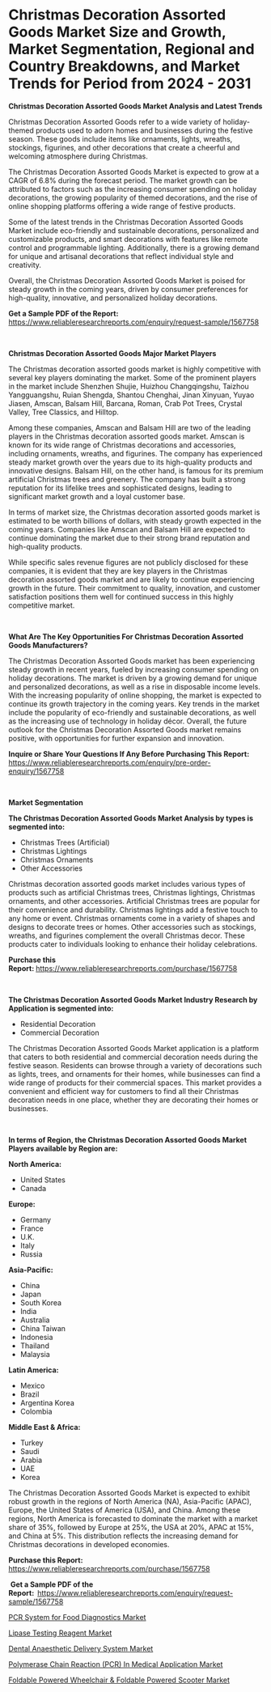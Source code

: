 <p><h1>Christmas Decoration Assorted Goods Market Size and Growth, Market Segmentation, Regional and Country Breakdowns, and Market Trends for Period from 2024 -  2031</h1></p><p><strong>Christmas Decoration Assorted Goods Market Analysis and Latest Trends</strong></p>
<p><p>Christmas Decoration Assorted Goods refer to a wide variety of holiday-themed products used to adorn homes and businesses during the festive season. These goods include items like ornaments, lights, wreaths, stockings, figurines, and other decorations that create a cheerful and welcoming atmosphere during Christmas.</p><p>The Christmas Decoration Assorted Goods Market is expected to grow at a CAGR of 6.8% during the forecast period. The market growth can be attributed to factors such as the increasing consumer spending on holiday decorations, the growing popularity of themed decorations, and the rise of online shopping platforms offering a wide range of festive products.</p><p>Some of the latest trends in the Christmas Decoration Assorted Goods Market include eco-friendly and sustainable decorations, personalized and customizable products, and smart decorations with features like remote control and programmable lighting. Additionally, there is a growing demand for unique and artisanal decorations that reflect individual style and creativity.</p><p>Overall, the Christmas Decoration Assorted Goods Market is poised for steady growth in the coming years, driven by consumer preferences for high-quality, innovative, and personalized holiday decorations.</p></p>
<p><strong>Get a Sample PDF of the Report:&nbsp;</strong> <a href="https://www.reliableresearchreports.com/enquiry/request-sample/1567758">https://www.reliableresearchreports.com/enquiry/request-sample/1567758</a></p>
<p>&nbsp;</p>
<p><strong>Christmas Decoration Assorted Goods Major Market Players</strong></p>
<p><p>The Christmas decoration assorted goods market is highly competitive with several key players dominating the market. Some of the prominent players in the market include Shenzhen Shujie, Huizhou Changqingshu, Taizhou Yangguangshu, Ruian Shengda, Shantou Chenghai, Jinan Xinyuan, Yuyao Jiasen, Amscan, Balsam Hill, Barcana, Roman, Crab Pot Trees, Crystal Valley, Tree Classics, and Hilltop.</p><p>Among these companies, Amscan and Balsam Hill are two of the leading players in the Christmas decoration assorted goods market. Amscan is known for its wide range of Christmas decorations and accessories, including ornaments, wreaths, and figurines. The company has experienced steady market growth over the years due to its high-quality products and innovative designs. Balsam Hill, on the other hand, is famous for its premium artificial Christmas trees and greenery. The company has built a strong reputation for its lifelike trees and sophisticated designs, leading to significant market growth and a loyal customer base.</p><p>In terms of market size, the Christmas decoration assorted goods market is estimated to be worth billions of dollars, with steady growth expected in the coming years. Companies like Amscan and Balsam Hill are expected to continue dominating the market due to their strong brand reputation and high-quality products.</p><p>While specific sales revenue figures are not publicly disclosed for these companies, it is evident that they are key players in the Christmas decoration assorted goods market and are likely to continue experiencing growth in the future. Their commitment to quality, innovation, and customer satisfaction positions them well for continued success in this highly competitive market.</p></p>
<p>&nbsp;</p>
<p><strong>What Are The Key Opportunities For Christmas Decoration Assorted Goods Manufacturers?</strong></p>
<p><p>The Christmas Decoration Assorted Goods market has been experiencing steady growth in recent years, fueled by increasing consumer spending on holiday decorations. The market is driven by a growing demand for unique and personalized decorations, as well as a rise in disposable income levels. With the increasing popularity of online shopping, the market is expected to continue its growth trajectory in the coming years. Key trends in the market include the popularity of eco-friendly and sustainable decorations, as well as the increasing use of technology in holiday décor. Overall, the future outlook for the Christmas Decoration Assorted Goods market remains positive, with opportunities for further expansion and innovation.</p></p>
<p><strong>Inquire or Share Your Questions If Any Before Purchasing This Report:</strong> <a href="https://www.reliableresearchreports.com/enquiry/pre-order-enquiry/1567758">https://www.reliableresearchreports.com/enquiry/pre-order-enquiry/1567758</a></p>
<p>&nbsp;</p>
<p><strong>Market Segmentation</strong></p>
<p><strong>The Christmas Decoration Assorted Goods Market Analysis by types is segmented into:</strong></p>
<p><ul><li>Christmas Trees (Artificial)</li><li>Christmas Lightings</li><li>Christmas Ornaments</li><li>Other Accessories</li></ul></p>
<p><p>Christmas decoration assorted goods market includes various types of products such as artificial Christmas trees, Christmas lightings, Christmas ornaments, and other accessories. Artificial Christmas trees are popular for their convenience and durability. Christmas lightings add a festive touch to any home or event. Christmas ornaments come in a variety of shapes and designs to decorate trees or homes. Other accessories such as stockings, wreaths, and figurines complement the overall Christmas decor. These products cater to individuals looking to enhance their holiday celebrations.</p></p>
<p><strong>Purchase this Report:&nbsp;</strong><a href="https://www.reliableresearchreports.com/purchase/1567758">https://www.reliableresearchreports.com/purchase/1567758</a></p>
<p>&nbsp;</p>
<p><strong>The Christmas Decoration Assorted Goods Market Industry Research by Application is segmented into:</strong></p>
<p><ul><li>Residential Decoration</li><li>Commercial Decoration</li></ul></p>
<p><p>The Christmas Decoration Assorted Goods Market application is a platform that caters to both residential and commercial decoration needs during the festive season. Residents can browse through a variety of decorations such as lights, trees, and ornaments for their homes, while businesses can find a wide range of products for their commercial spaces. This market provides a convenient and efficient way for customers to find all their Christmas decoration needs in one place, whether they are decorating their homes or businesses.</p></p>
<p>&nbsp;</p>
<p><strong>In terms of Region, the Christmas Decoration Assorted Goods Market Players available by Region are:</strong></p>
<p>
    <p> <strong> North America: </strong>
        <ul>
            <li>United States</li>
            <li>Canada</li>
        </ul>
        </p> 
    <p> <strong> Europe: </strong>
        <ul>
            <li>Germany</li>
            <li>France</li>
            <li>U.K.</li>
            <li>Italy</li>
            <li>Russia</li>
        </ul>
        </p> 
    <p> <strong> Asia-Pacific: </strong>
        <ul>
            <li>China</li>
            <li>Japan</li>
            <li>South Korea</li>
            <li>India</li>
            <li>Australia</li>
            <li>China Taiwan</li>
            <li>Indonesia</li>
            <li>Thailand</li>
            <li>Malaysia</li>
        </ul>
        </p> 
    <p> <strong> Latin America: </strong>
        <ul>
            <li>Mexico</li>
            <li>Brazil</li>
            <li>Argentina Korea</li>
            <li>Colombia</li>
        </ul>
        </p> 
    <p> <strong> Middle East & Africa: </strong>
        <ul>
            <li>Turkey</li>
            <li>Saudi</li>
            <li>Arabia</li>
            <li>UAE</li>
            <li>Korea</li>
        </ul>
    </p>
    </p>
<p><p>The Christmas Decoration Assorted Goods Market is expected to exhibit robust growth in the regions of North America (NA), Asia-Pacific (APAC), Europe, the United States of America (USA), and China. Among these regions, North America is forecasted to dominate the market with a market share of 35%, followed by Europe at 25%, the USA at 20%, APAC at 15%, and China at 5%. This distribution reflects the increasing demand for Christmas decorations in developed economies.</p></p>
<p><strong>Purchase this Report: </strong><a href="https://www.reliableresearchreports.com/purchase/1567758">https://www.reliableresearchreports.com/purchase/1567758</a></p>
<p>&nbsp;<strong>Get a Sample PDF of the Report:&nbsp;&nbsp;</strong><a href="https://www.reliableresearchreports.com/enquiry/request-sample/1567758">https://www.reliableresearchreports.com/enquiry/request-sample/1567758</a></p>
<p><strong></strong></p>
<p><p><a href="https://medium.com/@kanew14036/pcr-system-for-food-diagnostics-market-report-reveals-the-latest-trends-and-growth-opportunities-of-0d14fea03ea2">PCR System for Food Diagnostics Market</a></p><p><a href="https://medium.com/@scanw41036/lipase-testing-reagent-market-size-and-market-trends-complete-industry-overview-2024-to-2031-8995dd72cf4c">Lipase Testing Reagent Market</a></p><p><a href="https://medium.com/@emiliomartelli542/dental-anaesthetic-delivery-system-market-research-report-its-history-and-forecast-2024-to-2031-892488a7467c">Dental Anaesthetic Delivery System Market</a></p><p><a href="https://medium.com/@kanew14036/polymerase-chain-reaction-pcr-in-medical-application-market-furnishes-information-on-market-ada63bda0ba6">Polymerase Chain Reaction (PCR) In Medical Application Market</a></p><p><a href="https://github.com/nicoletavirag/Market-Research-Report-List-1/blob/main/foldable-powered-wheelchair-foldable-powered-scooter-market.md">Foldable Powered Wheelchair & Foldable Powered Scooter Market</a></p></p>